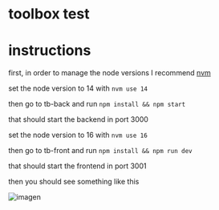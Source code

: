 # toolbox test

# instructions

first, in order to manage the node versions I recommend [nvm](https://github.com/nvm-sh/nvm)

set the node version to 14 with `nvm use 14`

then go to tb-back and run `npm install && npm start`

that should start the backend in port 3000

set the node version to 16 with `nvm use 16`

then go to tb-front and run `npm install && npm run dev`

that should start the frontend in port 3001

then you should see something like this

![imagen](https://github.com/jakeactually/tb/assets/27365846/d9f9c84a-45d0-437d-b6bb-fbc415cf0a2d)
